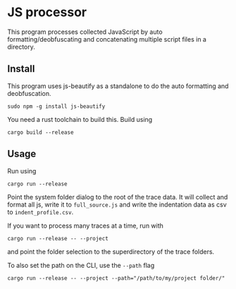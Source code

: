 # JS processor

This program processes collected JavaScript by auto formatting/deobfuscating and concatenating multiple script files in a directory.

## Install

This program uses js-beautify as a standalone to do the auto formatting and deobfuscation.

``` shell
sudo npm -g install js-beautify
```

You need a rust toolchain to build this. Build using

``` shell
cargo build --release
```

## Usage

Run using

``` shell
cargo run --release
```

Point the system folder dialog to the root of the trace data. It will collect and format all js, write it to `full_source.js` and write the indentation data as csv to `indent_profile.csv`.

If you want to process many traces at a time, run with

``` shell
cargo run --release -- --project
```

and point the folder selection to the superdirectory of the trace folders.

To also set the path on the CLI, use the `--path` flag

``` shell
cargo run --release -- --project --path="/path/to/my/project folder/"
```